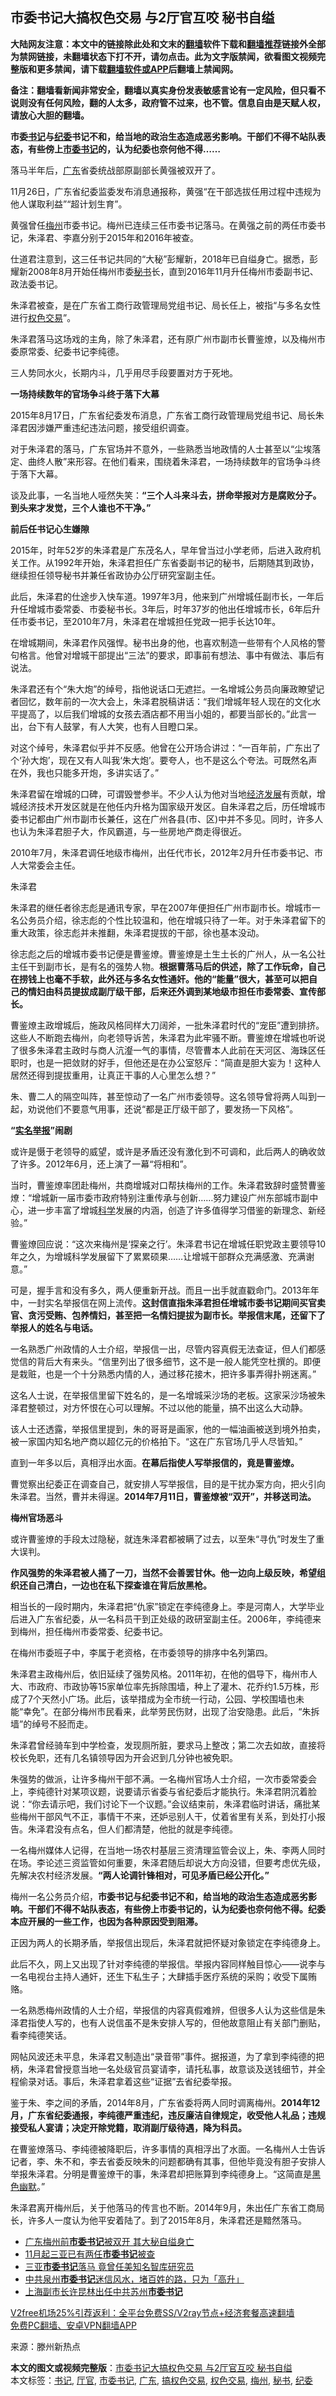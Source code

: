  <h2>市委书记大搞权色交易 与2厅官互咬 秘书自缢</h2> <p class="notice"><b>大陆网友注意：本文中的链接除此处和文末的<a href="https://github.com/bannedbook/fanqiang" >翻墙</a>软件下载和<a href="https://github.com/killgcd/justmysocks/blob/master/README.md">翻墙推荐</a>链接外全部为禁网链接，未翻墙状态下打不开，请勿点击。此为文字版禁闻，欲看图文视频完整版和更多禁闻，请下载<a href="https://github.com/bannedbook/fanqiang">翻墙软件或APP</a>后翻墙上禁闻网。</p><p>备注：翻墙看新闻非常安全，翻墙以真实身份发表敏感言论有一定风险，但只看不说则没有任何风险，翻的人太多，政府管不过来，也不管。信息自由是天赋人权，请放心大胆的翻墙。</b></p>  <div class="entry"> <p id="conimg"><strong>市委<a href="https://www.bannedbook.org/bnews/tag/%e4%b9%a6%e8%ae%b0/" class="st_tag internal_tag" rel="tag" title="标签 书记 下的日志">书记</a>与<a href="https://www.bannedbook.org/bnews/tag/%e7%ba%aa%e5%a7%94/" class="st_tag internal_tag" rel="tag" title="标签 纪委 下的日志">纪委</a>书记不和，给当地的政治生态造成恶劣影响。干部们不得不站队表态，有些傍上<a href="https://www.bannedbook.org/bnews/tag/%e5%b8%82%e5%a7%94%e4%b9%a6%e8%ae%b0/" class="st_tag internal_tag" rel="tag" title="标签 市委书记 下的日志">市委书记</a>的，认为纪委也奈何他不得……</strong></p> <p>落马半年后，<a href="https://www.bannedbook.org/bnews/tag/%e5%b9%bf%e4%b8%9c/" class="st_tag internal_tag" rel="tag" title="标签 广东 下的日志">广东</a>省委统战部原副部长黄强被双开了。</p> <p>11月26日，广东省纪委监委发布消息通报称，黄强“在干部选拔任用过程中违规为他人谋取利益”“超计划生育”。</p> <p>黄强曾任<a href="https://www.bannedbook.org/bnews/tag/%E6%A2%85%E5%B7%9E/" class="st_tag internal_tag" rel="tag" title="标签 梅州 下的日志">梅州</a>市委书记。梅州已连续三任市委书记落马。在黄强之前的两任市委书记，朱泽君、李嘉分别于2015年和2016年被查。</p> <p>仕道君注意到，这三任书记共同的“大秘”彭耀新，2018年已自缢身亡。据悉，彭耀新2008年8月开始任梅州市委<a href="https://www.bannedbook.org/bnews/tag/%E7%A7%98%E4%B9%A6/" class="st_tag internal_tag" rel="tag" title="标签 秘书 下的日志">秘书</a>长，直到2016年11月升任梅州市委副书记、政法委书记。</p> <p>朱泽君被查，是在广东省工商行政管理局党组书记、局长任上，被指“与多名女性进行<a href="https://www.bannedbook.org/bnews/tag/%e6%9d%83%e8%89%b2%e4%ba%a4%e6%98%93/" class="st_tag internal_tag" rel="tag" title="标签 权色交易 下的日志">权色交易</a>”。</p> <p>朱泽君落马这场戏的主角，除了朱泽君，还有原广州市副市长曹鉴燎，以及梅州市委原常委、纪委书记李纯德。</p> <p>三人势同水火，长期内斗，几乎用尽手段要置对方于死地。</p> <p><strong>一场持续数年的官场争斗终于落下大幕</strong></p> <p>2015年8月17日，广东省纪委发布消息，广东省工商行政管理局党组书记、局长朱泽君因涉嫌严重违纪违法问题，接受组织调查。</p> <p>对于朱泽君的落马，广东官场并不意外，一些熟悉当地政情的人士甚至以“尘埃落定、曲终人散”来形容。在他们看来，围绕着朱泽君，一场持续数年的官场争斗终于落下大幕。</p> <p>谈及此事，一名当地人哑然失笑：<strong>“三个人斗来斗去，拼命举报对方是腐败分子。到头来才发觉，三个人谁也不干净。”</strong></p> <p><strong>前后任书记心生嫌隙</strong></p>  <p>2015年，时年52岁的朱泽君是广东茂名人，早年曾当过小学老师，后进入政府机关工作。从1992年开始，朱泽君担任广东省委副书记的秘书，后期随其到政协，继续担任领导秘书并兼任省政协办公厅研究室副主任。</p> <p>此后，朱泽君的仕途步入快车道。1997年3月，他来到广州增城任副市长，一年后升任增城市委常委、市委秘书长。3年后，时年37岁的他出任增城市长，6年后升任市委书记，至2010年7月，朱泽君在增城担任党政一把手长达10年。</p> <p>在增城期间，朱泽君作风强悍。秘书出身的他，也喜欢制造一些带有个人风格的警句格言。他曾对增城干部提出“三法”的要求，即事前有想法、事中有做法、事后有说法。</p> <p>朱泽君还有个“朱大炮”的绰号，指他说话口无遮拦。一名增城公务员向廉政瞭望记者回忆，数年前的一次大会上，朱泽君脱稿讲话：“我们增城年轻人现在的文化水平提高了，以后我们增城的女孩去酒店都不用当小姐的，都要当部长的。”此言一出，台下有人鼓掌，有人大笑，也有人目瞪口呆。</p> <p>对这个绰号，朱泽君似乎并不反感。他曾在公开场合讲过：“一百年前，广东出了个‘孙大炮’，现在又有人叫我‘朱大炮’。要夸人，也不是这么个夸法。可既然名声在外，我也只能多开炮，多讲实话了。”</p> <p>朱泽君留在增城的口碑，可谓毁誉参半。不少人认为他对当地<span class='wp_keywordlink'><a href="https://www.bannedbook.org/forum2/topic869.html" title="宪政、法治和经济发展——走向市场经济的制度保障" target="_blank">经济发展</a></span>有贡献，增城经济技术开发区就是在他任内升格为国家级开发区。自朱泽君之后，历任增城市委书记都由广州市副市长兼任，这在广州各县(市、区)中并不多见。同时，许多人也认为朱泽君胆子大，作风霸道，与一些房地产商走得很近。</p> <p>2010年7月，朱泽君调任地级市梅州，出任代市长，2012年2月升任市委书记、市人大常委会主任。</p> <p>朱泽君</p> <p>朱泽君的继任者徐志彪是通讯专家，早在2007年便担任广州市副市长。增城市一名公务员介绍，徐志彪的个性比较温和，他在增城只待了一年。对于朱泽君留下的重大政策，徐志彪并未推翻，朱泽君提拔的干部，徐也基本没动。</p> <p>徐志彪之后的增城市委书记便是曹鉴燎。曹鉴燎是土生土长的广州人，从一名公社主任干到副市长，是有名的强势人物。<strong>根据曹落马后的供述，除了工作玩命，自己在捞钱上也毫不手软，此外还与多名女性通奸。他的“能量”很大，甚至可以把自己的情妇由科员提拔成副厅级干部，后来还外调到某地级市担任市委常委、宣传部长。</strong></p> <p>曹鉴燎主政增城后，施政风格同样大刀阔斧，一批朱泽君时代的“宠臣”遭到排挤。这些人不断跑去梅州，向老领导诉苦，朱泽君为此牢骚不断。曹鉴燎在增城也听说了很多朱泽君主政时与商人沆瀣一气的事情，尽管曹本人此前在天河区、海珠区任职时，也是一把敛财的好手，但他还是在办公室怒斥：“简直是胆大妄为！这种人居然还得到提拔重用，让真正干事的人心里怎么想？”</p> <p>朱、曹二人的隔空叫阵，甚至惊动了一名广州市委领导。这名领导曾将两人叫到一起，劝说他们不要意气用事，还说“都是正厅级干部了，要发扬一下风格”。</p> <p><strong>“<span class='wp_keywordlink'><a href="https://www.bannedbook.org/forum30/" title="我要举报贪官 网络举报贪污" target="_blank">实名举报</a></span>”闹剧</strong></p>  <p>或许是慑于老领导的威望，或许是矛盾还没有激化到不可调和，此后两人的确收敛了许多。2012年6月，还上演了一幕“将相和”。</p> <p>当时，曹鉴燎率团赴梅州，共商增城对口帮扶梅州的工作。朱泽君致辞时盛赞曹鉴燎：“增城新一届市委市政府特别注重传承与创新……努力建设广州东部城市副中心，进一步丰富了增城<span class='wp_keywordlink'><a href="https://www.bannedbook.org/forum11/topic309.html" title="禁片：“科学”的棍子" target="_blank">科学</a></span>发展的内涵，创造了许多值得学习借鉴的新理念、新经验。”</p> <p>曹鉴燎回应说：“这次来梅州是‘探亲之行’。朱泽君书记在增城任职党政主要领导10年之久，为增城科学发展留下了累累硕果……让增城干部群众充满感激、充满谢意。”</p> <p>可是，握手言和没有多久，两人便重新开战。而且一出手就直戳命门。2013年年中，一封实名举报信在网上流传。<strong>这封信直指朱泽君担任增城市委书记期间买官卖官、贪污受贿、包养情妇，甚至把一名情妇提拔为副市长。举报信末尾，还留下了举报人的姓名与电话。</strong></p> <p>一名熟悉广州政情的人士介绍，举报信一出，尽管内容真假无法查证，但人们都感觉信的背后大有来头。“信里列出了很多细节，这不是一般人能凭空杜撰的。即便是栽赃，也是一个十分熟悉内情的人，通过移花接木，把许多事弄得扑朔迷离。”</p> <p>这名人士说，在举报信里留下姓名的，是一名增城采沙场的老板。这家采沙场被朱泽君整顿过，对方怀恨在心可以理解。不过以他的能量，搞不出这么大动静。</p> <p>该人士还透露，举报信里提到，朱的哥哥是画家，他的一幅油画被送到境外拍卖，被一家国内知名地产商以超亿元的价格拍下。“这在广东官场几乎人尽皆知。”</p> <p>直到一年多以后，真相浮出水面。<strong>在幕后指使人写举报信的，竟是曹</strong><strong>鉴燎。</strong></p> <p>曹觉察出纪委正在调查自己，就安排人写举报信，目的是干扰办案方向，把火引向朱泽君。当然，曹并未得逞。<strong>2014年7月11日，曹鉴燎被“双开”，并移送司法。</strong></p> <p><strong>梅州官场恶斗</strong></p> <p>或许曹鉴燎的手段太过隐秘，就连朱泽君都被瞒了过去，以至朱“寻仇”时发生了重大误判。</p> <p><strong>作风强势的朱泽君被人捅了一刀，当然不会善罢甘休。他一边向上级反映，希望组织还自己清白，一边也在私下探查谁在背后放黑枪。</strong></p> <p>相当长的一段时期内，朱泽君把“仇家”锁定在李纯德身上。李是河南人，大学毕业后进入广东省纪委，从一名科员干到正处级的政研室副主任。2006年，李纯德来到梅州，担任梅州市委常委、纪委书记。</p>  <p>在梅州市委班子中，李属于老资格，在市委领导的排序中名列第四。</p> <p>朱泽君主政梅州后，依旧延续了强势风格。2011年初，在他的倡导下，梅州市人大、市政府、市政协等15家单位率先拆除围墙，种上了灌木、花乔约1.5万株，形成了7个天然小广场。此后，该举措成为全市统一行动，公园、学校围墙也未能“幸免”。在部分梅州市民看来，此举劳民伤财，出现了治安隐患。此后，“朱拆墙”的绰号不胫而走。</p> <p>朱泽君曾经骑车到中学检查，发现厕所脏，要求马上整改；第二次去如故，直接将校长免职，还有几名镇领导因为开会迟到几分钟也被免职。</p> <p>朱强势的做派，让许多梅州干部不满。一名梅州官场人士介绍，一次市委常委会上，李纯德针对某项议题，说要请示省委与省纪委后才能执行。朱泽君阴沉着脸说：“你去请示吧，我们讨论下一个议题。”会议结束前，朱泽君临时讲话，痛批某些梅州干部风气不正，事情干不来，还妒忌别人干，仗着省里有关系，到处打小报告。朱泽君没有点名，但人们都清楚，他批的就是李纯德。</p> <p>一名梅州媒体人记得，在当地一场农村基层三资清理监管会议上，朱、李两人同时在场。李论述三资监管如何重要，朱泽君随后却说大方向没错，但要考虑优先级，先解决农村经济发展。<strong>“两人论调针锋相对，可见矛盾已经公开化。”</strong></p> <p>梅州一名公务员介绍，<strong>市委书记与纪委书记不和，给当地的政治生态造成恶劣影响。干部们不得不站队表态，有些傍上市委书记的，认为纪委也奈何他不得。纪委本应开展的一些工作，也因为各种原因受到阻滞。</strong></p> <p>正因为两人的长期矛盾，举报信出现后，朱泽君就把怀疑对象锁定在李纯德身上。</p> <p>此后不久，网上又出现了针对李纯德的举报信。举报内容同样触目惊心——说李与一名电视台主持人通奸，还生下私生子；大肆插手医疗系统的采购；收受下属贿赂。</p> <p>一名熟悉梅州政情的人士介绍，举报信的内容真假难辨，但很多人认为这些信是朱泽君指使人写的，也有人说信虽不是朱安排人写的，但他故意阻止有关部门删贴，看李纯德笑话。</p> <p>网帖风波还未平息，朱泽君又制造出“录音带”事件。据报道，为了拿到李纯德的把柄，朱泽君曾授意当地一名处级官员宴请李，请托私事，故意谈及送钱细节，并全程偷录对话。事后，朱泽君拿着这些“证据”去省纪委举报。</p> <p>鉴于朱、李之间的矛盾，2014年8月，广东省委将两人同时调离梅州。<strong>2014年12月，广东省纪委通报，李纯德严重违纪，违反廉洁自律规定，收受他人礼品；违规接受私人宴请；决定开除党籍，取消副厅级待遇，降为科员。</strong></p> <p>在曹鉴燎落马、李纯德被降职后，许多事情的真相浮出了水面。一名梅州人士告诉记者，李、朱不和，李去省委反映朱的问题都确有其事，但他毕竟没有胆子安排人举报朱泽君。分明是曹鉴燎干的事，朱泽君却把账算到李纯德身上。“这简直是<span class='wp_keywordlink'><a href="https://www.bannedbook.org/forum2/topic933.html" title="《红色幽默与黑色幽默——人民中国史》" target="_blank">黑色幽默</a></span>。”</p> <p>朱泽君离开梅州后，关于他落马的传言也不断。2014年9月，朱出任广东省工商局长，许多人一度认为他平安着陆了。到了2015年8月，朱泽君还是黯然落马。</p>  <ul class='op-related-articles' title='相关阅读'> <li><a href='https://www.bannedbook.org/bnews/comments/20201127/1437954.html' target='_blank'>广东梅州前<b>市委书记</b>被双开 其大秘自缢身亡</a></li> <li><a href='https://www.bannedbook.org/bnews/baitai/20201102/1424385.html' target='_blank'>11月起三亚已有两任<b>市委书记</b>被查</a></li> <li><a href='https://www.bannedbook.org/bnews/cbnews/20201102/1424200.html' target='_blank'>三亚<b>市委书记</b>落马 竟曾任美知名智库研究员</a></li> <li><a href='https://www.bannedbook.org/bnews/baitai/20201102/1424193.html' target='_blank'>中共泉州<b>市委书记</b>迷信风水，堵百姓的路，只为「高升」</a></li> <li><a href='https://www.bannedbook.org/bnews/baitai/20200929/1405259.html' target='_blank'>上海副市长许昆林出任中共苏州<b>市委书记</b></a></li> </ul> <p class="texttj"> <a href="https://github.com/bannedbook/fanqiang/wiki/V2ray%E6%9C%BA%E5%9C%BA" target="_blank">V2free机场25%引荐返利：全平台免费SS/V2ray节点+经济套餐高速翻墙</a><br/> <a href="https://github.com/bannedbook/fanqiang/wiki/%E7%A6%81%E9%97%BB%E7%BD%91%E5%AE%89%E5%8D%93%E7%BF%BB%E5%A2%99%E6%96%B0%E9%97%BBAPP" target="_blank">免费PC翻墙、安卓VPN翻墙APP</a></p><p> 来源：滕州新热点 </p><a name='sharetosocial'></a>       <div><b>本文的图文或视频完整版</b>：<a href='https://www.bannedbook.org/bnews/cnnews/20201130/1439725.html'>市委书记大搞权色交易 与2厅官互咬 秘书自缢</a></div>  </div><!--END ENTRY--> <div class="postfooter"> <div>本文标签：<a href="https://www.bannedbook.org/bnews/tag/%e4%b9%a6%e8%ae%b0/" rel="tag">书记</a>, <a href="https://www.bannedbook.org/bnews/tag/%E5%8E%85%E5%AE%98/" rel="tag">厅官</a>, <a href="https://www.bannedbook.org/bnews/tag/%e5%b8%82%e5%a7%94%e4%b9%a6%e8%ae%b0/" rel="tag">市委书记</a>, <a href="https://www.bannedbook.org/bnews/tag/%e5%b9%bf%e4%b8%9c/" rel="tag">广东</a>, <a href="https://www.bannedbook.org/bnews/tag/%E6%90%9E%E6%9D%83%E8%89%B2%E4%BA%A4%E6%98%93/" rel="tag">搞权色交易</a>, <a href="https://www.bannedbook.org/bnews/tag/%e6%9d%83%e8%89%b2%e4%ba%a4%e6%98%93/" rel="tag">权色交易</a>, <a href="https://www.bannedbook.org/bnews/tag/%E6%A2%85%E5%B7%9E/" rel="tag">梅州</a>, <a href="https://www.bannedbook.org/bnews/tag/%E7%A7%98%E4%B9%A6/" rel="tag">秘书</a>, <a href="https://www.bannedbook.org/bnews/tag/%e7%ba%aa%e5%a7%94/" rel="tag">纪委</a></div>  </div><!--END POSTFOOTER--> 